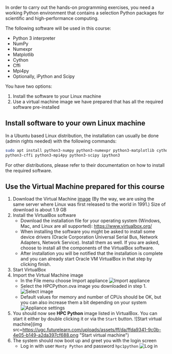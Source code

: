 <!-- Title: Setting up the programming environment -->

<!-- Short description:

In this article we guide you through the installation of the software used in
this course.

-->

In order to carry out the hands-on programming exercises, you need a working
Python environment that contains a selection Python packages for scientific
and high-performance computing.

The following software will be used in this course:

- Python 3 interpreter
- NumPy
- Numexpr
- Matplotlib
- Cython
- Cffi
- Mpi4py
- Optionally, iPython and Scipy

You have two options:

1. Install the software to your Linux machine
2. Use a virtual machine image we have prepared that has all the required
   software pre-installed


## Install software to your own Linux machine

In a Ubuntu based Linux distribution, the installation can usually be done
(admin rights needed) with the following commands:

~~~bash
sudo apt install python3-numpy python3-numexpr python3-matplotlib cython3
python3-cffi python3-mpi4py python3-scipy ipython3
~~~

For other distributions, please refer to their documentation on how to install
the required software.


## Use the Virtual Machine prepared for this course

1. Download the Virtual Machine
   [image](http://www.nic.funet.fi/pub/csc/courses/hpc-python/HPCPython.ova)
   (By the way, we are using the same server where Linux was first released to
   the world in 1991.)
   Size of download is about 1.9 GB
2. Install the VirtualBox software
     - Download the installation file for your operating system (Windows,
       Mac, and Linux are all supported): https://www.virtualbox.org/
     - When installing the software you might be asked to install some
       device drivers (Oracle Corporation Universal Serial Bus, Network
       Adapters, Network Service). Install them as well. If you are asked,
       choose to install all the components of the VirtualBox software.
     - After installation you will be notified that the installation is
       complete and you can already start Oracle VM VirtualBox in that step by
       clicking finish.
3. Start VirtualBox
4. Import the Virtual Machine image
     - In the File menu choose Import appliance
![Import appliance](https://ugc.futurelearn.com/uploads/assets/04/95/0495c4ee-4e02-48c8-a2ef-0f254f9a036c.png "Import appliance")
     - Select the HPCPython.ova image you downloaded in step 1.
![Select image](https://ugc.futurelearn.com/uploads/assets/49/8f/498f5176-7962-49ef-b21b-7f6d62c7633a.png "Select image")
     - Default values for memory and number of CPUs should be OK,
       but you can also increase them a bit depending on your system
![Appliance settings](https://ugc.futurelearn.com/uploads/assets/31/f5/31f573bd-9824-4a3d-8255-f87b655a4775.png "Appliance settings")
5. You should now see **HPC Python** image listed in VirtualBox. You can start
   it either by double clicking it or via the `Start` button.
![Start virtual machine](img src=https://ugc.futurelearn.com/uploads/assets/ff/da/ffda9341-9c0b-4e05-b149-a2da397cf688.png "Start virtual machine")
6. The system should now boot up and greet you with the login screen
     - Log in with user `Monty Python` and password `hpc1python`
![Log in](https://ugc.futurelearn.com/uploads/assets/68/93/68930db0-c0e0-4ed5-bb9e-105557b7e96e.png "Log in")
